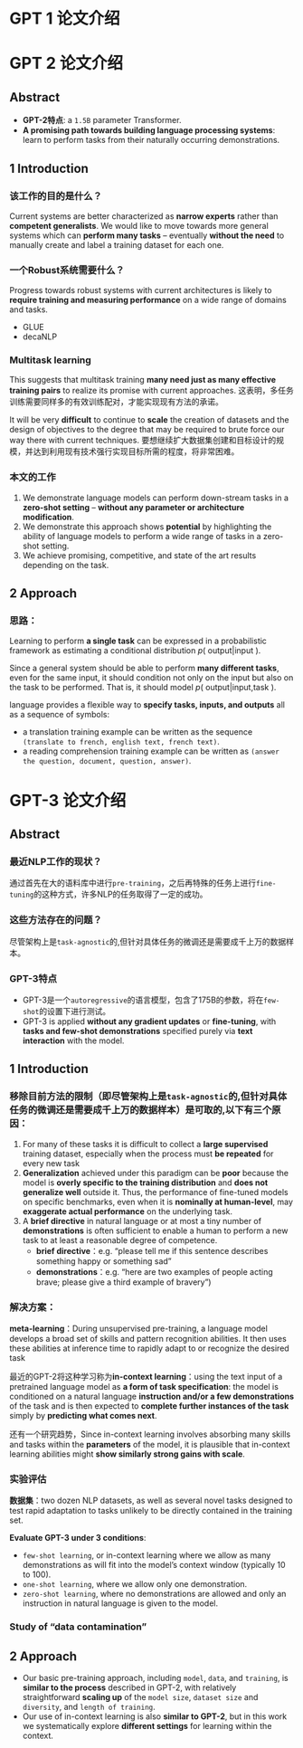 # GPT 1 论文介绍

# GPT 2 论文介绍
## Abstract
- **GPT-2特点**: a `1.5B` parameter Transformer.
- **A promising path towards building language processing systems**: learn to perform tasks from their naturally occurring demonstrations.

## 1 Introduction
### 该工作的目的是什么？
Current systems are better characterized as **narrow experts** rather than **competent generalists**. We would like to move towards more general systems which can **perform many tasks** – eventually
**without the need** to manually create and label a training dataset for each one.

### 一个Robust系统需要什么？
Progress towards robust systems with current architectures is likely to **require training and measuring performance** on a wide range of domains and tasks.
- GLUE
- decaNLP

### Multitask learning
This suggests that multitask training **many need just as many effective training pairs** to realize its promise with current approaches. 这表明，多任务训练需要同样多的有效训练配对，才能实现现有方法的承诺。

It will be very **difficult** to continue to **scale** the creation of datasets and the design of objectives to the degree that may be required to brute force our way there with current techniques. 要想继续扩大数据集创建和目标设计的规模，并达到利用现有技术强行实现目标所需的程度，将非常困难。

### 本文的工作
1. We demonstrate language models can perform down-stream tasks in a **zero-shot setting** – **without any parameter or architecture modification**.
2. We demonstrate this approach shows **potential** by highlighting the ability of language models to perform a wide range of tasks in a zero-shot setting.
3. We achieve promising, competitive, and state of the art results depending on the task.

## 2 Approach
### 思路：
Learning to perform **a single task** can be expressed in a probabilistic framework as estimating a conditional distribution $p(\text { output|input })$.

Since a general system should be able to perform **many different tasks**, even for the same input, it should condition not only on the input but also
on the task to be performed. That is, it should model $p(\text { output|input,task })$. 

language provides a flexible way to **specify tasks, inputs, and outputs** all as a sequence of symbols:
- a translation training example can be written as the sequence `(translate to french, english text, french text)`.
- a reading comprehension training example can be written as `(answer the question, document, question, answer)`.


# GPT-3 论文介绍
## Abstract
### 最近NLP工作的现状？
通过首先在大的语料库中进行`pre-training`，之后再特殊的任务上进行`fine-tuning`的这种方式，许多NLP的任务取得了一定的成功。
### 这些方法存在的问题？
尽管架构上是`task-agnostic`的,但针对具体任务的微调还是需要成千上万的数据样本。
### GPT-3特点
- GPT-3是一个`autoregressive`的语言模型，包含了175B的参数，将在`few-shot`的设置下进行测试。
- GPT-3 is applied **without any gradient updates** or **fine-tuning**, with **tasks and few-shot demonstrations** specified purely via **text interaction** with the model.

## 1 Introduction

### 移除目前方法的限制（即尽管架构上是`task-agnostic`的,但针对具体任务的微调还是需要成千上万的数据样本）是可取的,以下有三个原因：
1. For many of these tasks it is difficult to collect a **large supervised** training dataset, especially when the process must **be repeated** for every new task
2. **Generalization** achieved under this paradigm can be **poor** because the model is **overly specific to the training distribution** and **does not generalize well** outside it. Thus, the performance of fine-tuned models on specific benchmarks, even when it is **nominally at
human-level**, may **exaggerate actual performance** on the underlying task.
3. A **brief directive** in natural language or at most a tiny number of **demonstrations** is often sufficient to enable a human to perform a new task to at least a reasonable degree of competence.
   - **brief directive**：e.g. “please tell me if this sentence describes something happy or something sad”
   - **demonstrations**：e.g. “here are two examples of people acting brave; please give a third example of bravery”)

### 解决方案：
**meta-learning**：During unsupervised pre-training, a language model develops a broad set of skills and pattern recognition abilities. It then uses these abilities at inference time to rapidly adapt to or recognize the desired task

最近的GPT-2将这种学习称为**in-context learning**：using the text input of a pretrained language model as **a form of task specification**: the model is conditioned on a natural language **instruction and/or a few demonstrations** of the task
and is then expected to **complete further instances of the task** simply by **predicting what comes next**.

还有一个研究趋势，Since in-context learning involves absorbing many skills and tasks within the **parameters** of the model, it is plausible that in-context learning abilities might **show similarly strong gains with scale**.

### 实验评估
**数据集**：two dozen NLP datasets, as well as several novel tasks designed to test rapid adaptation to tasks unlikely to be directly contained in the training set.

**Evaluate GPT-3 under 3 conditions**:
- `few-shot learning`, or in-context learning where we allow as many demonstrations as will fit into the model’s context window (typically 10 to 100).
- `one-shot learning`, where we allow only one demonstration.
- `zero-shot learning`, where no demonstrations are allowed and only an instruction in natural language is given to the model.

### Study of “data contamination”

## 2 Approach
- Our basic pre-training approach, including `model`, `data`, and `training`, is **similar to the process** described in GPT-2, with relatively straightforward **scaling up** of the `model size`, `dataset size` and `diversity`, and `length of training`.
- Our use of in-context learning is also **similar to GPT-2**, but in this work we systematically explore **different settings** for learning within the context.
